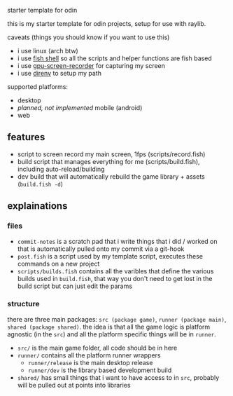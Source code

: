 starter template for odin

this is my starter template for odin projects, setup for use with raylib.

caveats (things you should know if you want to use this)
- i use linux (arch btw)
- i use [fish shell](https://fishshell.com/) so all the scripts and helper functions are fish based
- i use [gpu-screen-recorder](https://git.dec05eba.com/gpu-screen-recorder/about/) for capturing my screen 
- i use [direnv](https://direnv.net/) to setup my path

supported platforms:
- desktop
- _planned, not implemented_ mobile (android)
- web

## features

- script to screen record my main screen, 1fps (scripts/record.fish)
- build script that manages everything for me (scripts/build.fish), including auto-reload/building
- dev build that will automatically rebuild the game library + assets (`build.fish -d`)

## explainations

### files

- `commit-notes` is a scratch pad that i write things that i did / worked on that is automatically pulled onto my commit via a git-hook
- `post.fish` is a script used by my template script, executes these commands on a new project
- `scripts/builds.fish` contains all the varibles that define the various builds used in `build.fish`, that way you don't need to get lost in the build script but can just edit the params

### structure

there are three main packages: `src (package game)`, `runner (package main)`, `shared (package shared)`. the idea is that all the game logic is platform
agnostic (in the `src`) and all the platform specific things will be in `runner`.

- `src/` is the main game folder, all code should be in here
- `runner/` contains all the platform runner wrappers
    - `runner/release` is the main desktop release
    - `runner/dev` is the library based development build
- `shared/` has small things that i want to have access to in `src`, probably will be pulled out at points into libraries
